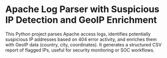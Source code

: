 # Apache Log Parser with Suspicious IP Detection and GeoIP Enrichment

This Python project parses Apache access logs, identifies potentially suspicious IP addresses based on 404 error activity, and enriches them with GeoIP data (country, city, coordinates). It generates a structured CSV report of flagged IPs, useful for security monitoring or SOC workflows.


